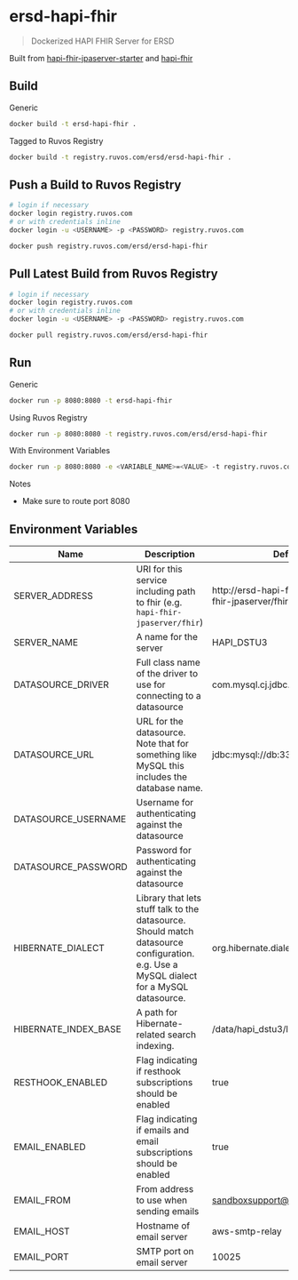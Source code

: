 # ersd-hapi-fhir
> Dockerized HAPI FHIR Server for ERSD

Built from [hapi-fhir-jpaserver-starter](https://github.com/hapifhir/hapi-fhir-jpaserver-starter) and [hapi-fhir](https://github.com/lantanagroup/hapi-fhir)

## Build
Generic
```bash
docker build -t ersd-hapi-fhir .
```
Tagged to Ruvos Registry
```bash
docker build -t registry.ruvos.com/ersd/ersd-hapi-fhir .
```

## Push a Build to Ruvos Registry
```bash
# login if necessary
docker login registry.ruvos.com
# or with credentials inline
docker login -u <USERNAME> -p <PASSWORD> registry.ruvos.com

docker push registry.ruvos.com/ersd/ersd-hapi-fhir
```

## Pull Latest Build from Ruvos Registry
```bash
# login if necessary
docker login registry.ruvos.com
# or with credentials inline
docker login -u <USERNAME> -p <PASSWORD> registry.ruvos.com

docker pull registry.ruvos.com/ersd/ersd-hapi-fhir
```


## Run
Generic
```bash
docker run -p 8080:8080 -t ersd-hapi-fhir
```
Using Ruvos Registry
```bash
docker run -p 8080:8080 -t registry.ruvos.com/ersd/ersd-hapi-fhir
```
With Environment Variables
```bash
docker run -p 8080:8080 -e <VARIABLE_NAME>=<VALUE> -t registry.ruvos.com/ersd/ersd-hapi-fhir
```

Notes
- Make sure to route port 8080


## Environment Variables
|Name|Description|Default|
|---|---|---|
|SERVER_ADDRESS|URI for this service including path to fhir (e.g. `hapi-fhir-jpaserver/fhir`)|http://ersd-hapi-fhir:8080/hapi-fhir-jpaserver/fhir|
|SERVER_NAME|A name for the server|HAPI_DSTU3|
|DATASOURCE_DRIVER|Full class name of the driver to use for connecting to a datasource|com.mysql.cj.jdbc.Driver|
|DATASOURCE_URL|URL for the datasource. Note that for something like MySQL this includes the database name.|jdbc:mysql://db:3306/hapi_dstu3|
|DATASOURCE_USERNAME|Username for authenticating against the datasource||
|DATASOURCE_PASSWORD|Password for authenticating against the datasource||
|HIBERNATE_DIALECT|Library that lets stuff talk to the datasource. Should match datasource configuration. e.g. Use a MySQL dialect for a MySQL datasource.|org.hibernate.dialect.MySQL5Dialect|
|HIBERNATE_INDEX_BASE|A path for Hibernate-related search indexing.|/data/hapi_dstu3/lucenefiles|
|RESTHOOK_ENABLED|Flag indicating if resthook subscriptions should be enabled|true|
|EMAIL_ENABLED|Flag indicating if emails and email subscriptions should be enabled|true|
|EMAIL_FROM|From address to use when sending emails|sandboxsupport@aimsplatform.com|
|EMAIL_HOST|Hostname of email server|aws-smtp-relay|
|EMAIL_PORT|SMTP port on email server|10025|
